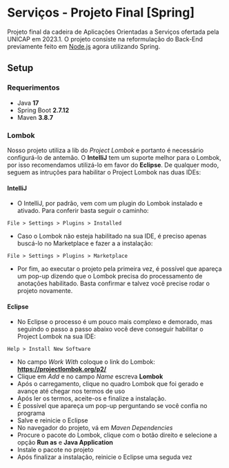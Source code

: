 # Serviços - Projeto Final [Spring]

Projeto final da cadeira de Aplicações Orientadas a Serviços ofertada pela UNICAP em 2023.1. O projeto consiste na reformulação do Back-End previamente feito em [Node.js](https://github.com/luizgnclvs/servicos-final-project) agora utilizando Spring.

## Setup

### Requerimentos

- Java **17**
- Spring Boot **2.7.12**
- Maven **3.8.7**

### Lombok

Nosso projeto utiliza a lib do *Project Lombok* e portanto é necessário configurá-lo de antemão.
O **IntelliJ** tem um suporte melhor para o Lombok, por isso recomendamos utilizá-lo em favor do **Eclipse**. De qualquer modo, seguem as intruções para habilitar o Project Lombok nas duas IDEs:

#### IntelliJ

- O IntelliJ, por padrão, vem com um plugin do Lombok instalado e ativado. Para conferir basta seguir o caminho:

```
File > Settings > Plugins > Installed
```

- Caso o Lombok não esteja habilitado na sua IDE, é preciso apenas buscá-lo no Marketplace e fazer a a instalação:

```
File > Settings > Plugins > Marketplace
```

- Por fim, ao executar o projeto pela primeira vez, é possível que apareça um pop-up dizendo que o Lombok precisa do processamento de anotações habilitado. Basta confirmar e talvez você precise rodar o projeto novamente.

#### Eclipse

- No Eclipse o processo é um pouco mais complexo e demorado, mas seguindo o passo a passo abaixo você deve conseguir habilitar o Project Lombok na sua IDE:

```
Help > Install New Software
```

- No campo *Work With* coloque o link do Lombok: **<https://projectlombok.org/p2/>**
- Clique em *Add* e no campo *Name* escreva **Lombok**
- Após o carregamento, clique no quadro Lombok que foi gerado e avançe até chegar nos termos de uso
- Após ler os termos, aceite-os e finalize a instalação.
- É possível que apareça um pop-up perguntando se você confia no programa
- Salve e reinicie o Eclipse
- No navegador do projeto, vá em *Maven Dependencies*
- Procure o pacote do Lombok, clique com o botão direito e selecione a opção **Run as** e **Java Application**
- Instale o pacote no projeto
- Após finalizar a instalação, reinicie o Eclipse uma seguda vez
